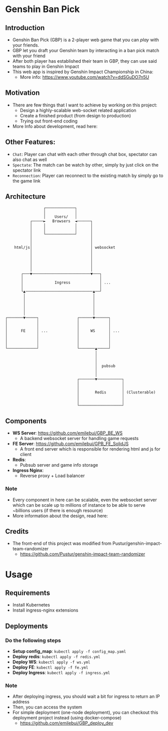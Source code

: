 # Genshin Ban Pick

## Introduction

- Genshin Ban Pick (GBP) is a 2-player web game that you can *play* with your friends.
- GBP let you draft your Genshin team by interacting in a ban pick match with your friend
- After both player has established their team in GBP, they can use said teams to play in Genshin Impact
- This web app is inspired by Genshin Impact Championship in China:
  - More info: https://www.youtube.com/watch?v=ddSGuDO7n5U

## Motivation

- There are few things that I want to achieve by working on this project:
  - Design a highly-scalable web-socket related application
  - Create a finished product (from design to production)
  - Trying out front-end coding
- More Info about development, read here:   

## Other Features:

- `Chat`: Player can chat with each other through chat box, spectator can also chat as well
- `Spectate`: The match can be watch by other, simply by just click on the spectator link
- `Reconnection`: Player can reconnect to the existing match by simply go to the game link

## Architecture

```
                 ┌─────────────┐
                 │             │
                 │    Users/   │
           ┌─────►   Browsers  ◄──────┐
           │     │             │      │
           │     │             │      │
           │     └─────────────┘      │
           │                          │
           │                          │
    html/js│                          │ websocket
           │                          │
           │                          │
           │                          │
           │                          │
           │                          │
       ┌───▼──────────────────────────▼───┐
       │                                  │
       │              Ingress             │ ...
       │                                  │
       └▲──────────────────────────────▲──┘
        │                              │
        │                              │
        │                              │
        │                              │
        │                              │
┌───────▼─────┐                 ┌──────▼──────┐
│             │                 │             │
│             │                 │             │
│      FE     │ ...             │     WS      │ ...
│             │                 │             │
│             │                 │             │
│             │                 │             │
└─────────────┘                 └───────▲─────┘
                                        │
                                        │
                                        │
                                        │  pubsub
                                        │
                                        │
                                ┌───────▼───────────┐
                                │                   │
                                │                   │
                                │       Redis       │ (Clusterable)
                                │                   │
                                │                   │
                                └───────────────────┘
```

## Components

- **WS Server**: https://github.com/emilebui/GBP_BE_WS
  - A backend websocket server for handling game requests
- **FE Server**: https://github.com/emilebui/GPB_FE_SolidJS
  - A front end server which is responsible for rendering html and js for client
- **Redis**:
  - Pubsub server and game info storage
- **Ingress Nginx**:
  - Reverse proxy + Load balancer

### Note
- Every component in here can be scalable, even the websocket server which can be scale up to millions of instance to be able to serve ~billions users (if there is enough resource)
- More information about the design, read here: 

## Credits

- The front-end of this project was modified from Pustur/genshin-impact-team-randomizer
  - https://github.com/Pustur/genshin-impact-team-randomizer

# Usage

## Requirements
- Install Kubernetes
- Install ingress-nginx extensions

## Deployments
### Do the following steps
- **Setup config_map**: `kubectl apply -f config_map.yaml`
- **Deploy redis**: `kubectl apply -f redis.yml`
- **Deploy WS**: `kubectl apply -f ws.yml`
- **Deploy FE**: `kubectl apply -f fe.yml`
- **Deploy Ingress**: `kubectl apply -f ingress.yml`

### Note
- After deploying ingress, you should wait a bit for ingress to return an IP address
- Then, you can access the system
- For simple deployment (one-node deployment), you can checkout this deployment project instead (using docker-compose)
  - https://github.com/emilebui/GBP_deploy_dev